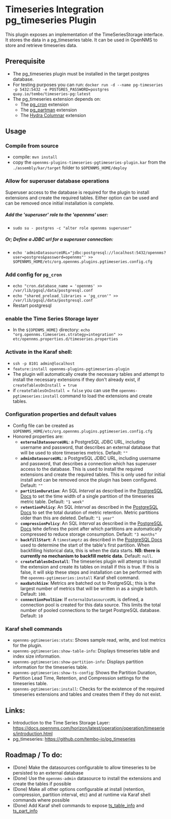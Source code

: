 # Timeseries Integration pg_timeseries Plugin

This plugin exposes an implementation of the TimeSeriesStorage interface.
It stores the data in a pg_timeseries table.
It can be used in OpenNMS to store and retrieve timeseries data.

## Prerequisite
* The pg_timeseries plugin must be installed in the target postgres database.
* For testing purposes you can run: ``docker run -d --name pg-timeseries -p 5432:5432 -e POSTGRES_PASSWORD=postgres quay.io/tembo/timeseries-pg:latest``
* The pg_timeseries extension depends on:
  * The [pg_cron](https://github.com/citusdata/pg_cron) extension
  * The [pg_partman](https://github.com/pgpartman/pg_partman) extension
  * The [Hydra Columnar](https://github.com/hydradatabase/hydra) extension


## Usage
### Compile from source
* compile: ``mvn install``
* copy the `opennms-plugins-timeseries-pgtimeseries-plugin.kar` from the `./assembly/kar/target` folder to `$OPENNMS_HOME/deploy`
### Allow for superuser database operations
Superuser access to the database is required for the plugin to install extensions and create the required tables. Either option can be used and can be removed once initial installation is complete.
##### Add the 'superuser' role to the 'opennms' user:
* `sudo su - postgres -c "alter role opennms superuser"`
##### Or; Define a JDBC url for a superuser connection:
* `echo 'adminDatasourceURL="jdbc:postgresql://localhost:5432/opennms?user=postgres&password=opennms"' >> $OPENNMS_HOME/etc/org.opennms.plugins.pgtimeseries.config.cfg`

### Add config for `pg_cron`
* `echo "cron.database_name = 'opennms' >> /var/lib/pgsql/data/postgresql.conf`
* `echo "shared_preload_libraries = 'pg_cron'" >> /var/lib/pgsql/data/postgresql.conf`
* Restart postgresql
### enable the Time Series Storage layer
* In the `${OPENMS_HOME}` directory: ``echo "org.opennms.timeseries.strategy=integration" >> etc/opennms.properties.d/timeseries.properties``

### Activate in the Karaf shell:
  * ``ssh -p 8101 admin@localhost``
  * ``feature:install opennms-plugins-pgtimeseries-plugin``
  * The plugin will automatically create the necessary tables and attempt to install the necessary extensions if they don't already exist, if ``createTablesOnInstall = true``
  * if ``createTablesOnInstall = false`` you can use the ``opennms-pgtimeseries:install`` command to load the extensions and create tables.
 
### Configuration properties and default values
 * Config file can be created as ``$OPENNMS_HOME/etc/org.opennms.plugins.pgtimeseries.config.cfg``
 * Honored properties are:
   *  **``externalDatasourceURL``**: a PostgreSQL JDBC URL, including username and password, that describes an external database that will be used to store timeseries metrics. Default: ``""``
   *  **``adminDatasourceURL``**: a PostgreSQL JDBC URL, including username and password, that describes a connection which has superuser access to the database.  This is used to install the required extensions and create the required tables.  This is only used for initial install and can be removed once the plugin has been configured. Default: ``""``
   *  **``partitionDuration``**: An SQL _Interval_ as described in the [PostgreSQL Docs](https://www.postgresql.org/docs/current/datatype-datetime.html#DATATYPE-INTERVAL-INPUT) to set the time width of a single partition of the timeseries metric table. Default: ``"1 week"``
   *  **``retentionPolicy``**: An SQL _Interval_ as described in the [PostgreSQL Docs](https://www.postgresql.org/docs/current/datatype-datetime.html#DATATYPE-INTERVAL-INPUT) to set the total duration of metric retention.  Metric partitions older than this are deleted. Default: ``"1 year"``
   *  **``compressionPolicy``**: An SQL _Interval_ as described in the [PostgreSQL Docs](https://www.postgresql.org/docs/current/datatype-datetime.html#DATATYPE-INTERVAL-INPUT) tehe defines the point after which partitions are automatically compressed to reduce storage consumption. Default: ``"3 months"``
   *  **``backfillStart``**: A ``timestamptz`` as described in the [PostgreSQL Docs](https://www.postgresql.org/docs/current/datatype-datetime.html#DATATYPE-DATETIME) used to determine the start of the table's first partition. When backfilling historical data, this is when the data starts. **NB: there is currently no mechanism to backfill metric data.**  Default: ``null``.
   *  **``createTablesOnInstall``**: The timeseries plugin will attempt to install the extension and create its tables on install if this is true.  If this is false, it will skip these steps and installation can be performed with the ``opennms-pgtimeseries:install`` Karaf shell command.
   *  **``maxBatchSize``**: Metrics are batched out to PostgreSQL; this is the largest number of metrics that will be written in as a single batch.  Default: `100`.
   *  **``connectionPoolSize``**: If ``externalDatasourceURL`` is defined, a connection pool is created for this data source. This limits the total number of pooled connections to the target PostgreSQL database.  Default: ``10``
 
### Karaf shell commands
 * ``opennms-pgtimeseries:stats``: Shows sample read, write, and lost metrics for the plugin.
 * ``opennms-pgtimeseries:show-table-info``: Displays timeseries table and index size information.
 * ``opennms-pgtimeseries:show-partition-info``: Displays partition information for the timeseries table.
 * ``opennms-pgtimeseries:show-ts-config``: Shows the Partition Duration, Partition Lead Time, Retention, and Compression settings for the timeseries table.
 * ``opennms-pgtimeseries:install``: Checks for the existence of the required timeseries extensions and tables and creates them if they do not exist.

## Links:
* Introduction to the Time Series Storage Layer: https://docs.opennms.com/horizon/latest/operation/operation/timeseries/introduction.html
* pg_timeseries: https://github.com/tembo-io/pg_timeseries

## Roadmap / To do:
* (Done) Make the datasources configurable to allow timeseries to be persisted to an external database
* (Done) Use the `opennms-admin` datasource to install the extensions and create the tables if possible
* (Done) Make all other options configurable at install (retention, compression, partition interval, etc) and at runtime via Karaf shell commands where possible
* (Done) Add Karaf shell commands to expose [ts_table_info](https://github.com/tembo-io/pg_timeseries/blob/main/doc/reference.md#ts_table_info) and [ts_part_info](https://github.com/tembo-io/pg_timeseries/blob/main/doc/reference.md#ts_part_info)
